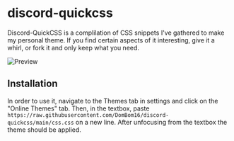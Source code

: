 # discord-quickcss

Discord-QuickCSS is a complilation of CSS snippets I've gathered to make my personal theme. If you find certain aspects of it interesting, give it a whirl, or fork it and only keep what you need.

![Preview](https://github.com/DomBom16/discord-quickcss/assets/121130307/4410bcfc-c715-4a9e-a073-7392f752b6a6)

## Installation

In order to use it, navigate to the Themes tab in settings and click on the "Online Themes" tab. Then, in the textbox, paste `https://raw.githubusercontent.com/DomBom16/discord-quickcss/main/css.css` on a new line. After unfocusing from the textbox the theme should be applied.
